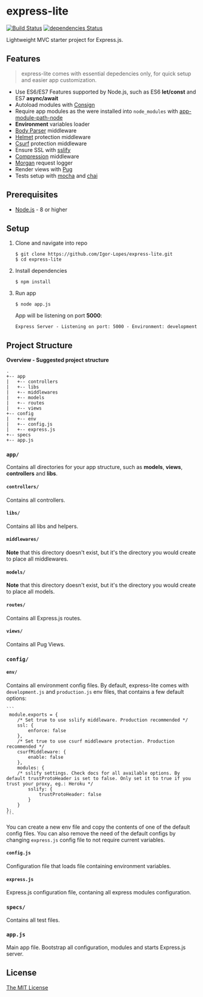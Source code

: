 # express-lite

[![Build Status](https://travis-ci.org/Igor-Lopes/express-lite.svg?branch=master)](https://travis-ci.org/Igor-Lopes/express-lite)
[![dependencies Status](https://david-dm.org/Igor-Lopes/express-lite/status.svg)](https://david-dm.org/Igor-Lopes/express-lite)


Lightweight MVC starter project for Express.js.

## Features

> express-lite comes with essential depedencies only, for quick setup and easier app customization.

* Use ES6/ES7 Features supported by Node.js, such as ES6 **let/const** and ES7 **async/await**
* Autoload modules with [Consign](https://github.com/jarradseers/consign)
* Require app modules as the were installed into `node_modules` with [app-module-path-node](https://github.com/patrick-steele-idem/app-module-path-node)
* **Environment** variables loader
* [Body Parser](https://github.com/expressjs/body-parser) middleware
* [Helmet](https://github.com/helmetjs/helmet) protection middleware
* [Csurf](https://github.com/expressjs/csurf) protection middleware 
* Ensure SSL with [sslify](https://github.com/florianheinemann/express-sslify)
* [Compression](https://github.com/expressjs/compression) middleware
* [Morgan](https://github.com/expressjs/morgan) request logger
* Render views with [Pug](https://github.com/pugjs/pug)
* Tests setup with [mocha](https://github.com/mochajs/mocha) and [chai](https://github.com/chaijs/chai)

## Prerequisites

* [Node.js](https://nodejs.org/en/) - 8 or higher

## Setup

1. Clone and navigate into repo

    ```
    $ git clone https://github.com/Igor-Lopes/express-lite.git
    $ cd express-lite
    ``` 

2. Install dependencies

    ```
    $ npm install
    ```
    
3. Run app

    ```
    $ node app.js
    ```

    App will be listening on port **5000**:

    ```
    Express Server - Listening on port: 5000 - Environment: development
    ```

## Project Structure

**Overview - Suggested project structure**

```
.
+-- app
|   +-- controllers
|   +-- libs
|   +-- middlewares
|   +-- models
|   +-- routes
|   +-- views
+-- config
|   +-- env
|   +-- config.js
|   +-- express.js
+-- specs
+-- app.js
```

### `app/`

Contains all directories for your app structure, such as **models**, **views**, **controllers** and **libs**.

#### `controllers/`

Contains all controllers.

#### `libs/`

Contains all libs and helpers.

#### `middlewares/`

**Note** that this directory doesn't exist, but it's the directory you would create to place all middlewares.

#### `models/`

**Note** that this directory doesn't exist, but it's the directory you would create to place all models.

#### `routes/`

Contains all Express.js routes.

#### `views/`

Contains all Pug Views.

### `config/`

#### `env/`

Contains all environment config files. By default, express-lite comes with `development.js` and `production.js` env files, that contains a few default options:
    
    ```
     module.exports = {
        /* Set true to use sslify middleware. Production recommended */
        ssl: {
            enforce: false
        },
        /* Set true to use csurf middleware protection. Production recommended */
        csurfMiddleware: {
            enable: false
        },
        modules: {
        /* sslify settings. Check docs for all available options. By default trustProtoHeader is set to false. Only set it to true if you trust your proxy, eg.: Heroku */
            sslify: {
                trustProtoHeader: false
            }
        }
    };
    ```

You can create a new env file and copy the contents of one of the default config files. You can also remove the need of the default configs by changing `express.js` config file to not require current variables. 

#### `config.js`

Configuration file that loads file containing environment variables.

#### `express.js`

Express.js configuration file, contaning all express modules configuration.

### `specs/`

Contains all test files.

### `app.js`

Main app file. Bootstrap all configuration, modules and starts Express.js server.

## License

[The MIT License](https://github.com/Igor-Lopes/express-lite/blob/master/LICENSE)









